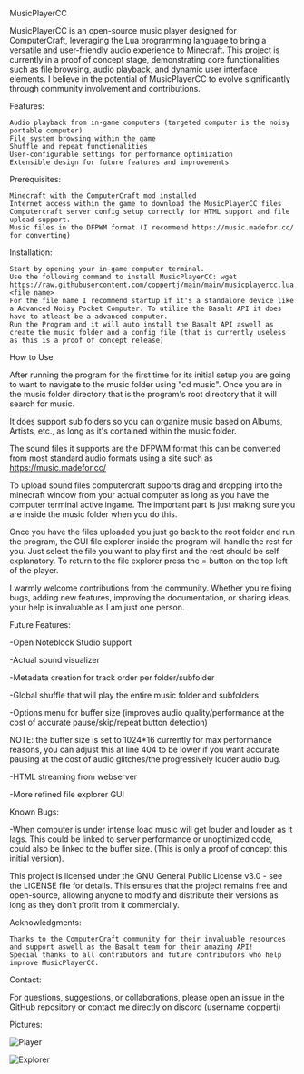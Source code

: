 MusicPlayerCC


MusicPlayerCC is an open-source music player designed for ComputerCraft, leveraging the Lua programming language to bring a versatile and user-friendly audio experience to Minecraft. This project is currently in a proof of concept stage, demonstrating core functionalities such as file browsing, audio playback, and dynamic user interface elements. I believe in the potential of MusicPlayerCC to evolve significantly through community involvement and contributions.

Features:

    Audio playback from in-game computers (targeted computer is the noisy portable computer)
    File system browsing within the game
    Shuffle and repeat functionalities
    User-configurable settings for performance optimization
    Extensible design for future features and improvements

Prerequisites:

    Minecraft with the ComputerCraft mod installed
    Internet access within the game to download the MusicPlayerCC files
    Computercraft server config setup correctly for HTML support and file upload support.
    Music files in the DFPWM format (I recommend https://music.madefor.cc/ for converting)

Installation:

    Start by opening your in-game computer terminal.
    Use the following command to install MusicPlayerCC: wget https://raw.githubusercontent.com/coppertj/main/main/musicplayercc.lua <file name>
    For the file name I recommend startup if it's a standalone device like a Advanced Noisy Pocket Computer. To utilize the Basalt API it does have to atleast be a advanced computer.
    Run the Program and it will auto install the Basalt API aswell as create the music folder and a config file (that is currently useless as this is a proof of concept release)

How to Use

After running the program for the first time for its initial setup you are going to want to navigate to the music folder using "cd music". Once you are in the music folder directory that is the program's root directory that it will search for music. 

It does support sub folders so you can organize music based on Albums, Artists, etc., as long as it's contained within the music folder.

The sound files it supports are the DFPWM format this can be converted from most standard audio formats using a site such as https://music.madefor.cc/

To upload sound files computercraft supports drag and dropping into the minecraft window from your actual computer as long as you have the computer terminal active ingame. The important part is just making sure you are inside the music folder when you do this.

Once you have the files uploaded you just go back to the root folder and run the program, the GUI file explorer inside the program will handle the rest for you. Just select the file you want to play first and the rest should be self explanatory. To return to the file explorer press the = button on the top left of the player.


I warmly welcome contributions from the community. Whether you're fixing bugs, adding new features, improving the documentation, or sharing ideas, your help is invaluable as I am just one person.

Future Features:

-Open Noteblock Studio support

-Actual sound visualizer

-Metadata creation for track order per folder/subfolder

-Global shuffle that will play the entire music folder and subfolders

-Options menu for buffer size (improves audio quality/performance at the cost of accurate pause/skip/repeat button detection)

NOTE: the buffer size is set to 1024*16 currently for max performance reasons, you can adjust this at line 404 to be lower if you want accurate pausing at the cost of audio glitches/the progressively louder audio bug.

-HTML streaming from webserver

-More refined file explorer GUI


Known Bugs:

-When computer is under intense load music will get louder and louder as it lags. This could be linked to server performance or unoptimized code, could also be linked to the buffer size. (This is only a proof of concept this initial version).



This project is licensed under the GNU General Public License v3.0 - see the LICENSE file for details. This ensures that the project remains free and open-source, allowing anyone to modify and distribute their versions as long as they don't profit from it commercially.

Acknowledgments:

    Thanks to the ComputerCraft community for their invaluable resources and support aswell as the Basalt team for their amazing API!
    Special thanks to all contributors and future contributors who help improve MusicPlayerCC.

Contact:

For questions, suggestions, or collaborations, please open an issue in the GitHub repository or contact me directly on discord (username coppertj)


Pictures:

![Player](https://github.com/coppertj/main/blob/main/player.png?raw=true "Player")


![Explorer](https://raw.githubusercontent.com/coppertj/main/main/explorer.png "Explorer")
